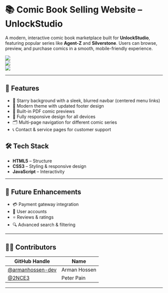 # 📚 Comic Book Selling Website – UnlockStudio  

A modern, interactive comic book marketplace built for **UnlockStudio**, featuring popular series like **Agent-Z** and **Silverstone**. Users can browse, preview, and purchase comics in a smooth, mobile-friendly experience.  

![](https://github.com/2NCE3/ustudio-v2.0/blob/main/images/home1.png) <br>
![](https://github.com/2NCE3/ustudio-v2.0/blob/main/images/home2.png) <br>
![](https://github.com/2NCE3/ustudio-v2.0/blob/main/images/home3.png)


---

## 🚀 Features  
- 🌌 Starry background with a sleek, blurred navbar (centered menu links)  
- 🎨 Modern theme with updated footer design  
- 📄 Built-in PDF comic previews  
- 📱 Fully responsive design for all devices  
- 🗂 Multi-page navigation for different comic series  
- 📞 Contact & service pages for customer support  


## 🛠 Tech Stack  
- **HTML5** – Structure  
- **CSS3** – Styling & responsive design  
- **JavaScript** – Interactivity  

---

## 🌟 Future Enhancements  
- 💳 Payment gateway integration  
- 👤 User accounts  
- ⭐ Reviews & ratings  
- 🔍 Advanced search & filtering  

---

## 👨‍💻 Contributors  
| GitHub Handle | Name           |
|---------------|----------------|
| [@armanhossen-dev](https://github.com/armanhossen-dev) | Arman Hossen |
| [@2NCE3](https://github.com/2NCE3) | Peter Pain   |

---
